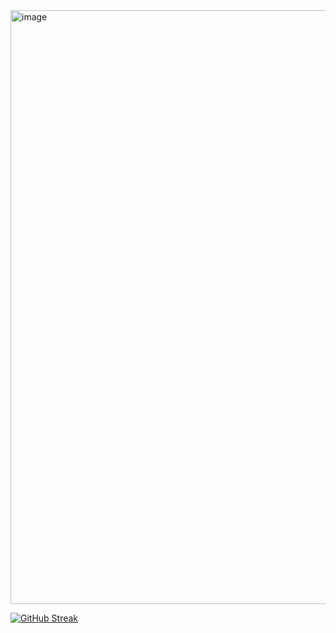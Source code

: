 <img width="950" alt="image" src="https://user-images.githubusercontent.com/58267948/215073321-28a9e101-ad8b-48b4-a6fc-ec62fd953daa.png">

[![GitHub Streak](http://github-readme-streak-stats.herokuapp.com?user=prcoxy)](https://git.io/streak-stats)

